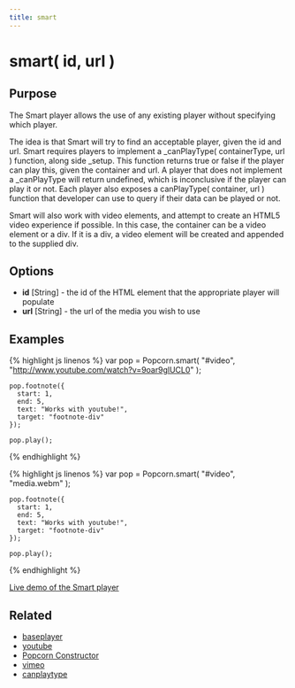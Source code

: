 ```yaml
---
title: smart
---
```

# smart( id, url ) #

## Purpose ##

The Smart player allows the use of any existing player without specifying which player.

The idea is that Smart will try to find an acceptable player, given the id and url. Smart requires players to implement a _canPlayType( containerType, url ) function, along side _setup. This function returns true or false if the player can play this, given the container and url. A player that does not implement a _canPlayType will return undefined, which is inconclusive if the player can play it or not. Each player also exposes a canPlayType( container, url ) function that developer can use to query if their data can be played or not.

Smart will also work with video elements, and attempt to create an HTML5 video experience if possible. In this case, the container can be a video element or a div. If it is a div, a video element will be created and appended to the supplied div.

## Options ##

* **id** \[String\] - the id of the HTML element that the appropriate player will populate
* **url** \[String\] - the url of the media you wish to use

## Examples ##

{% highlight js linenos %}
    var pop = Popcorn.smart( "#video", "http://www.youtube.com/watch?v=9oar9glUCL0" );

    pop.footnote({
      start: 1,
      end: 5,
      text: "Works with youtube!",
      target: "footnote-div"
    });

    pop.play();
{% endhighlight %}

{% highlight js linenos %}
    var pop = Popcorn.smart( "#video", "media.webm" );

    pop.footnote({
      start: 1,
      end: 5,
      text: "Works with youtube!",
      target: "footnote-div"
    });

    pop.play();
{% endhighlight %}

[Live demo of the Smart player](http://jsfiddle.net/popcornjs/zNPQG/)

## Related ##

* [baseplayer](#baseplayer)
* [youtube](#youtube)
* [Popcorn Constructor](/popcorn-docs/popcorn-constructor/)
* [vimeo](#vimeo)
* [canplaytype](#canplaytype)
